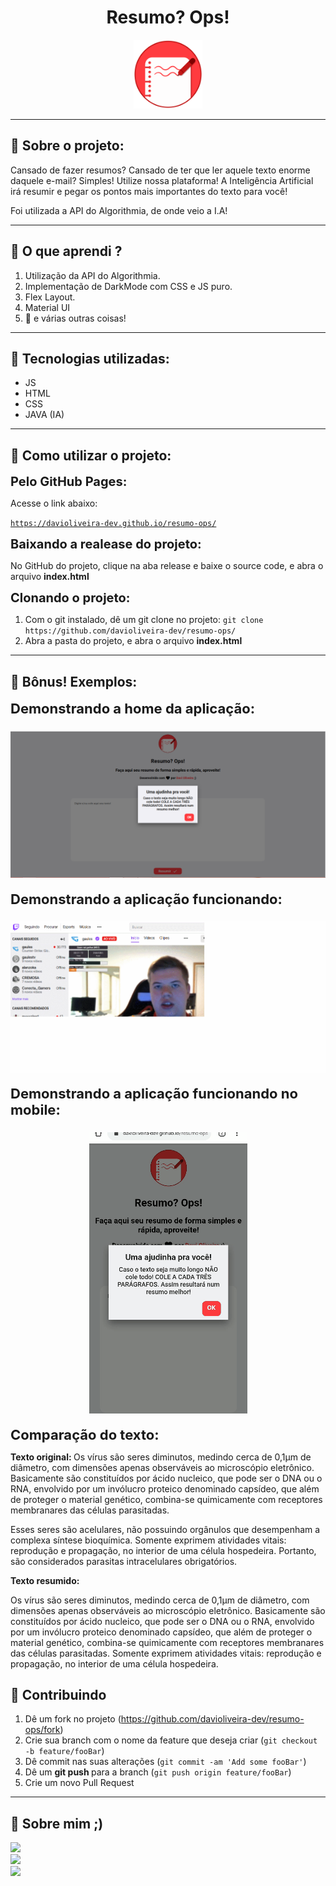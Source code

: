 <div align="center">
    <h1>Resumo? Ops!</h1>
    <img src="./assets/images/logo.svg" width="110" height="110">
</div>

---

## :notebook: Sobre o projeto:

Cansado de fazer resumos? Cansado de ter que ler aquele texto enorme daquele e-mail? Simples! Utilize nossa plataforma! A Inteligência Artificial irá resumir e pegar os pontos mais importantes do texto para você!

Foi utilizada a API do Algorithmia, de onde veio a I.A!

---

## :book: O que aprendi ?

1. Utilização da API do Algorithmia.
2. Implementação de DarkMode com CSS e JS puro.
3. Flex Layout.
4. Material UI
5. :muscle: e várias outras coisas!

---

## :hammer: Tecnologias utilizadas:

- JS
- HTML
- CSS
- JAVA (IA)

---

## :rocket: Como utilizar o projeto:

<b style="font-size:20px;">Pelo GitHub Pages:</b>

Acesse o link abaixo:

<a href="https://davioliveira-dev.github.io/resumo-ops/">`https://davioliveira-dev.github.io/resumo-ops/`</a>

<b style="font-size:20px;">Baixando a realease do projeto:</b>

No GitHub do projeto, clique na aba release e baixe o source code, e abra o arquivo <b>index.html</b>

<b style="font-size:20px;">Clonando o projeto:</b>

1. Com o git instalado, dê um git clone no projeto:
   `git clone https://github.com/davioliveira-dev/resumo-ops/`
2. Abra a pasta do projeto, e abra o arquivo <b>index.html</b>

---

## :beginner: Bônus! Exemplos:

<b style="font-size:22px;">Demonstrando a home da aplicação:</b>

<h3 align="center">
  <img src="./assets/images/exemplo1.PNG">
</h3>

<b style="font-size:22px;">Demonstrando a aplicação funcionando:</b>

<h3 align="center">
  <img src="./assets/images/exemplo1.gif">
</h3>

<b style="font-size:22px;">Demonstrando a aplicação funcionando no mobile:</b>

<h3 align="center">
  <img src="./assets/images/exemplo2.gif">
</h3>

<b style="font-size:22px;">Comparação do texto:</b>

<b> Texto original: </b>
Os vírus são seres diminutos, medindo cerca de 0,1µm de diâmetro, com dimensões apenas observáveis ao microscópio eletrônico. Basicamente são constituídos por ácido nucleico, que pode ser o DNA ou o RNA, envolvido por um invólucro proteico denominado capsídeo, que além de proteger o material genético, combina-se quimicamente com receptores membranares das células parasitadas.

Esses seres são acelulares, não possuindo orgânulos que desempenham a complexa síntese bioquímica. Somente exprimem atividades vitais: reprodução e propagação, no interior de uma célula hospedeira. Portanto, são considerados parasitas intracelulares obrigatórios.

<b> Texto resumido: </b>

Os vírus são seres diminutos, medindo cerca de 0,1µm de diâmetro, com dimensões apenas observáveis ao microscópio eletrônico. Basicamente são constituídos por ácido nucleico, que pode ser o DNA ou o RNA, envolvido por um invólucro proteico denominado capsídeo, que além de proteger o material genético, combina-se quimicamente com receptores membranares das células parasitadas. Somente exprimem atividades vitais: reprodução e propagação, no interior de uma célula hospedeira.

## :blue_book: Contribuindo

1. Dê um fork no projeto
   (<https://github.com/davioliveira-dev/resumo-ops/fork>)
2. Crie sua branch com o nome da feature que deseja criar
   (`git checkout -b feature/fooBar`)
3. Dê commit nas suas alterações
   (`git commit -am 'Add some fooBar'`)
4. Dê um <b>git push </b> para a branch
   (`git push origin feature/fooBar`)
5. Crie um novo Pull Request

---

## :blue_heart: Sobre mim ;)

<a alt="Davi Oliveira - NPM" href="https://www.npmjs.com/~davioliveira-dev">
  <img src="https://img.shields.io/badge/NPM-davioliveira_dev-blue?logo=npm">
</a>
<br>
<a alt="Davi Oliveira - LinkedIn" href="https://www.linkedin.com/in/davioliveira-dev">
    <img src="https://img.shields.io/badge/LinkedIn-Davi Oliveira-blue?logo=linkedin"/>
</a>
<br>
<a alt="Davi Oliveira - Twitter" href="https://www.twitter.com/davioliveiradev">
    <img src="https://img.shields.io/badge/Twitter-davioliveiradev-blue?logo=twitter"/>
</a>
